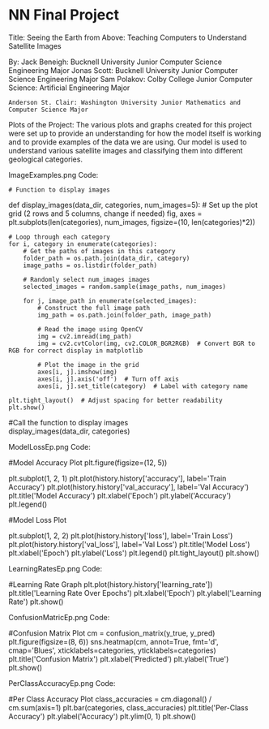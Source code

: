 # NN Final Project 
Title:
Seeing the Earth from Above: Teaching Computers to Understand Satellite Images

By: 
    Jack Beneigh: Bucknell University Junior Computer Science Engineering Major
    Jonas Scott: Bucknell University Junior Computer Science Engineering Major
    Sam Polakov: Colby College Junior Computer Science: Artificial Engineering Major

    Anderson St. Clair: Washington University Junior Mathematics and Computer Science Major

Plots of the Project:
    The various plots and graphs created for this project were set up to provide an understanding for how the model itself is working and to provide examples of the data we are using. Our model is used to understand various satellite images and classifying them into different geological categories. 

ImageExamples.png Code:

    # Function to display images

def display_images(data_dir, categories, num_images=5):
    # Set up the plot grid (2 rows and 5 columns, change if needed)
    fig, axes = plt.subplots(len(categories), num_images, figsize=(10, len(categories)*2))
    
    # Loop through each category
    for i, category in enumerate(categories):
        # Get the paths of images in this category
        folder_path = os.path.join(data_dir, category)
        image_paths = os.listdir(folder_path)
        
        # Randomly select num_images images
        selected_images = random.sample(image_paths, num_images)

        for j, image_path in enumerate(selected_images):
            # Construct the full image path
            img_path = os.path.join(folder_path, image_path)
            
            # Read the image using OpenCV
            img = cv2.imread(img_path)
            img = cv2.cvtColor(img, cv2.COLOR_BGR2RGB)  # Convert BGR to RGB for correct display in matplotlib
            
            # Plot the image in the grid
            axes[i, j].imshow(img)
            axes[i, j].axis('off')  # Turn off axis
            axes[i, j].set_title(category)  # Label with category name
    
    plt.tight_layout()  # Adjust spacing for better readability
    plt.show()
#Call the function to display images    
display_images(data_dir, categories)
        

ModelLossEp.png Code:

#Model Accuracy Plot
plt.figure(figsize=(12, 5))

plt.subplot(1, 2, 1)
plt.plot(history.history['accuracy'], label='Train Accuracy')
plt.plot(history.history['val_accuracy'], label='Val Accuracy')
plt.title('Model Accuracy')
plt.xlabel('Epoch')
plt.ylabel('Accuracy')
plt.legend()


#Model Loss Plot

plt.subplot(1, 2, 2)
plt.plot(history.history['loss'], label='Train Loss')
plt.plot(history.history['val_loss'], label='Val Loss')
plt.title('Model Loss')
plt.xlabel('Epoch')
plt.ylabel('Loss')
plt.legend()
plt.tight_layout()
plt.show()

LearningRatesEp.png Code:

#Learning Rate Graph
plt.plot(history.history['learning_rate'])
plt.title('Learning Rate Over Epochs')
plt.xlabel('Epoch')
plt.ylabel('Learning Rate')
plt.show()

ConfusionMatricEp.png Code:

#Confusion Matrix Plot
cm = confusion_matrix(y_true, y_pred)
plt.figure(figsize=(8, 6))
sns.heatmap(cm, annot=True, fmt='d', cmap='Blues', xticklabels=categories, yticklabels=categories)
plt.title('Confusion Matrix')
plt.xlabel('Predicted')
plt.ylabel('True')
plt.show()

PerClassAccuracyEp.png Code:

#Per Class Accuracy Plot
class_accuracies = cm.diagonal() / cm.sum(axis=1)
plt.bar(categories, class_accuracies)
plt.title('Per-Class Accuracy')
plt.ylabel('Accuracy')
plt.ylim(0, 1)
plt.show()